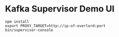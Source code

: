 # Kafka Supervisor Demo UI

```
npm install
export PROXY_TARGET=http://ip-of-overlord:port
bin/supervisor-console
```
